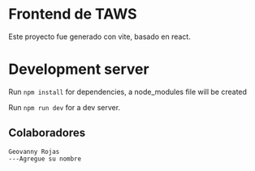 # Frontend de TAWS

Este proyecto fue generado con vite, basado en react.

# Development server
Run `npm install` for dependencies, a node_modules file will be created

Run `npm run dev` for a dev server.

## Colaboradores

```
Geovanny Rojas
---Agregue su nombre
```
